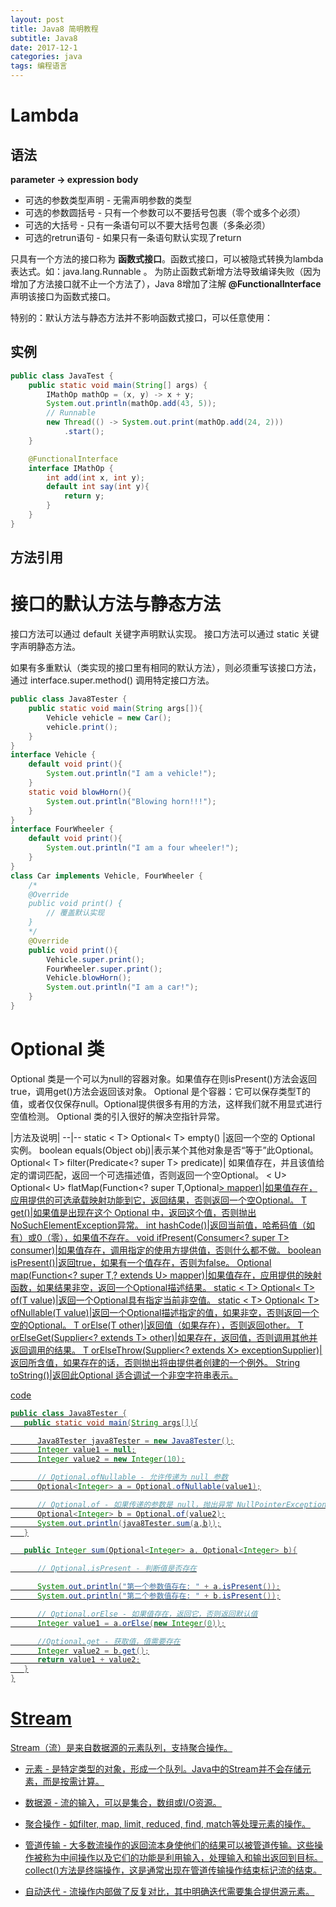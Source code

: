 ```yaml
---
layout: post
title: Java8 简明教程
subtitle: Java8
date: 2017-12-1
categories: java
tags: 编程语言
---
```


# Lambda

## 语法

**parameter -> expression body**

- 可选的参数类型声明 - 无需声明参数的类型
- 可选的参数圆括号 - 只有一个参数可以不要括号包裹（零个或多个必须）
- 可选的大括号 - 只有一条语句可以不要大括号包裹（多条必须）
- 可选的retrun语句 - 如果只有一条语句默认实现了return

只具有一个方法的接口称为 **函数式接口**。函数式接口，可以被隐式转换为lambda表达式。如：java.lang.Runnable 。 为防止函数式新增方法导致编译失败（因为增加了方法接口就不止一个方法了），Java 8增加了注解 **@FunctionalInterface** 声明该接口为函数式接口。

特别的：默认方法与静态方法并不影响函数式接口，可以任意使用：

## 实例

```java
public class JavaTest {
    public static void main(String[] args) {
        IMathOp mathOp = (x, y) -> x + y;
        System.out.println(mathOp.add(43, 5));
        // Runnable
        new Thread(() -> System.out.print(mathOp.add(24, 2)))
            .start();
    }

    @FunctionalInterface
    interface IMathOp {
        int add(int x, int y);
        default int say(int y){
            return y;
        }
    }
}
```
## 方法引用

# 接口的默认方法与静态方法

接口方法可以通过 default 关键字声明默认实现。
接口方法可以通过 static 关键字声明静态方法。

如果有多重默认（类实现的接口里有相同的默认方法），则必须重写该接口方法，通过 interface.super.method() 调用特定接口方法。
```JAVA
public class Java8Tester {
    public static void main(String args[]){
        Vehicle vehicle = new Car();
        vehicle.print();
    }
}
interface Vehicle {
    default void print(){
        System.out.println("I am a vehicle!");
    }
    static void blowHorn(){
        System.out.println("Blowing horn!!!");
    }
}
interface FourWheeler {
    default void print(){
        System.out.println("I am a four wheeler!");
    }
}
class Car implements Vehicle, FourWheeler {
    /*
    @Override
    public void print() {
        // 覆盖默认实现
    }
    */
    @Override
    public void print(){
        Vehicle.super.print();
        FourWheeler.super.print();
        Vehicle.blowHorn();
        System.out.println("I am a car!");
    }
}

```

# Optional 类
Optional 类是一个可以为null的容器对象。如果值存在则isPresent()方法会返回true，调用get()方法会返回该对象。
Optional 是个容器：它可以保存类型T的值，或者仅仅保存null。Optional提供很多有用的方法，这样我们就不用显式进行空值检测。
Optional 类的引入很好的解决空指针异常。

|方法及说明|
--|--
static < T> Optional< T> empty() |返回一个空的 Optional 实例。
boolean equals(Object obj)|表示某个其他对象是否“等于”此Optional。
Optional< T> filter(Predicate<? super T> predicate)| 如果值存在，并且该值给定的谓词匹配，返回一个可选描述值，否则返回一个空Optional。
< U> Optional< U> flatMap(Function<? super T,Optional<U>> mapper)|如果值存在，应用提供的可选承载映射功能到它，返回结果，否则返回一个空Optional。
T get()|如果值是出现在这个 Optional 中，返回这个值，否则抛出NoSuchElementException异常。
int hashCode()|返回当前值，哈希码值（如有）或0（零），如果值不存在。
void ifPresent(Consumer<? super T> consumer)|如果值存在，调用指定的使用方提供值，否则什么都不做。
boolean isPresent()|返回true，如果有一个值存在，否则为false。
<U> Optional<U> map(Function<? super T,? extends U> mapper)|如果值存在，应用提供的映射函数，如果结果非空，返回一个Optional描述结果。
static < T> Optional< T> of(T value)|返回一个Optional具有指定当前非空值。
static < T> Optional< T> ofNullable(T value)|返回一个Optional描述指定的值，如果非空，否则返回一个空的Optional。
T orElse(T other)|返回值（如果存在），否则返回other。
T orElseGet(Supplier<? extends T> other)|如果存在，返回值，否则调用其他并返回调用的结果。
<X extends Throwable> T orElseThrow(Supplier<? extends X> exceptionSupplier)|返回所含值，如果存在的话，否则抛出将由提供者创建的一个例外。
String toString()|返回此Optional 适合调试一个非空字符串表示。

code

```java
public class Java8Tester {
   public static void main(String args[]){

      Java8Tester java8Tester = new Java8Tester();
      Integer value1 = null;
      Integer value2 = new Integer(10);

      // Optional.ofNullable - 允许传递为 null 参数
      Optional<Integer> a = Optional.ofNullable(value1);

      // Optional.of - 如果传递的参数是 null，抛出异常 NullPointerException
      Optional<Integer> b = Optional.of(value2);
      System.out.println(java8Tester.sum(a,b));
   }

   public Integer sum(Optional<Integer> a, Optional<Integer> b){

      // Optional.isPresent - 判断值是否存在

      System.out.println("第一个参数值存在: " + a.isPresent());
      System.out.println("第二个参数值存在: " + b.isPresent());

      // Optional.orElse - 如果值存在，返回它，否则返回默认值
      Integer value1 = a.orElse(new Integer(0));

      //Optional.get - 获取值，值需要存在
      Integer value2 = b.get();
      return value1 + value2;
   }
}
```

# Stream

Stream（流）是来自数据源的元素队列，支持聚合操作。
* 元素 - 是特定类型的对象，形成一个队列。Java中的Stream并不会存储元素，而是按需计算。

* 数据源 - 流的输入，可以是集合，数组或I/O资源。

* 聚合操作 - 如filter, map, limit, reduced, find, match等处理元素的操作。

* 管道传输 - 大多数流操作的返回流本身使他们的结果可以被管道传输。这些操作被称为中间操作以及它们的功能是利用输入，处理输入和输出返回到目标。collect()方法是终端操作，这是通常出现在管道传输操作结束标记流的结束。

* 自动迭代 - 流操作内部做了反复对比，其中明确迭代需要集合提供源元素。

